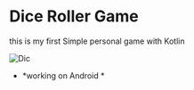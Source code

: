 # Dice Roller Game
this is my  first Simple personal game with Kotlin 
 
![Dic](https://user-images.githubusercontent.com/75635578/124652534-23ad0600-de94-11eb-9d1c-150251143e79.png)
 
 
* *working on Android *


